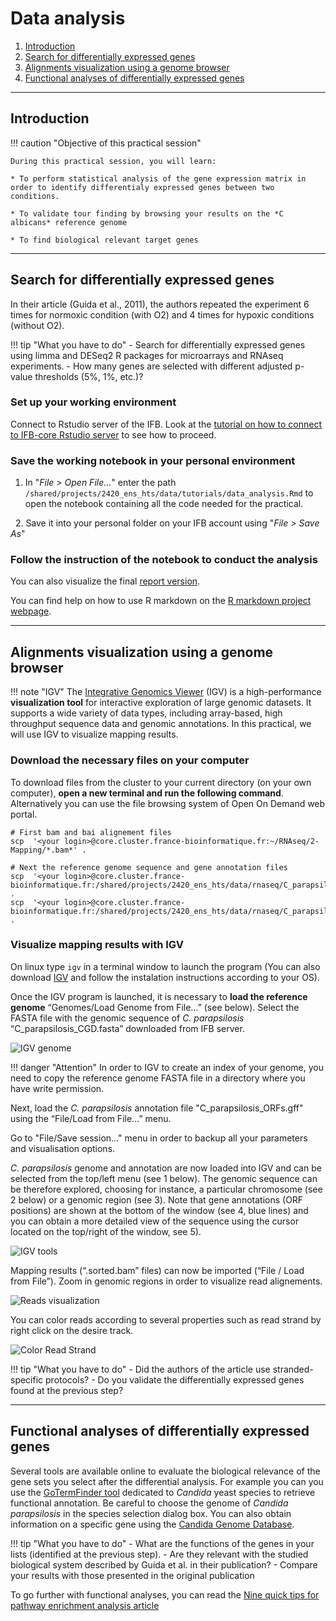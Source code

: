 # Data analysis

1. [Introduction](#introduction)
2. [Search for differentially expressed genes](#search-for-differentially-expressed-genes)
2. [Alignments visualization using a genome browser](#alignments-visualization-using-a-genome-browser)
3. [Functional analyses of differentially expressed genes](#functional-analyses-of-differentially-expressed-genes)


***

## Introduction

!!! caution "Objective of this practical session"

	During this practical session, you will learn:	

	* To perform statistical analysis of the gene expression matrix in order to identify differentialy expressed genes between two conditions.

	* To validate tour finding by browsing your results on the *C albicans* reference genome
	
	* To find biological relevant target genes


***

## Search for differentially expressed genes

In their article (Guida et al., 2011), the authors repeated the experiment 6 times for normoxic condition (with O2) and 4 times for hypoxic conditions (without O2). 

!!! tip "What you have to do"
	- Search for differentially expressed genes using limma and DESeq2 R packages for microarrays and RNAseq experiments.
	- How many genes are selected with different adjusted p-value thresholds (5%, 1%, etc.)?

### Set up your working environment

Connect to Rstudio server of the IFB. Look at the [tutorial on how to connect to IFB-core Rstudio server](../IFB_OpenOnDemand.md) to see how to proceed.

### Save the working notebook in your personal environment

1. In "*File > Open File...*" enter the path `/shared/projects/2420_ens_hts/data/tutorials/data_analysis.Rmd` to open the notebook containing all the code needed for the practical.

&nbsp;
2. Save it into your personal folder on your IFB account using "*File > Save As*"
   
### Follow the instruction of the notebook to conduct the analysis

You can also visualize the final [report version](data_analysis_report.html).

You can find help on how to use R markdown on the [R markdown project webpage](https://rmarkdown.rstudio.com/lesson-2.html).

***

## Alignments visualization using a genome browser

!!! note "IGV"
	The [Integrative Genomics Viewer](http://software.broadinstitute.org/software/igv/home) (IGV) is a high-performance **visualization tool** for interactive exploration of large genomic datasets. It supports a wide variety of data types, including array-based, high throughput sequence data and genomic annotations. In this practical, we will use IGV to visualize mapping results.

### Download the necessary files on your computer

To download files from the cluster to your current directory (on your own computer), **open a new terminal and run the following command**. Alternatively you can use the file browsing system of Open On Demand web portal.

```
# First bam and bai alignement files
scp  '<your login>@core.cluster.france-bioinformatique.fr:~/RNAseq/2-Mapping/*.bam*' .

# Next the reference genome sequence and gene annotation files
scp  '<your login>@core.cluster.france-bioinformatique.fr:/shared/projects/2420_ens_hts/data/rnaseq/C_parapsilosis_CGD.fasta' .
scp  '<your login>@core.cluster.france-bioinformatique.fr:/shared/projects/2420_ens_hts/data/rnaseq/C_parapsilosis_ORFs.gff' .
```

### Visualize mapping results with IGV

On linux type `igv` in a terminal window to launch the program (You can also download [IGV](http://software.broadinstitute.org/software/igv/download) and follow the instalation instructions according to your OS).

Once the IGV program is launched, it is necessary to **load the reference genome** “Genomes/Load Genome from File...” (see below). Select the FASTA file with the genomic sequence of *C. parapsilosis* “C_parapsilosis_CGD.fasta” downloaded from IFB server.

![IGV genome](./images/IGV_genome.png "IGV genome")

!!! danger "Attention"
	In order to IGV to create an index of your genome, you need to copy the reference genome FASTA file in a directory where you have write permission.
	
Next, load the *C. parapsilosis* annotation file "C_parapsilosis_ORFs.gff" using the “File/Load from File...” menu.

Go to "File/Save session…" menu in order to backup all your parameters and visualisation options.

*C. parapsilosis* genome and annotation are now loaded into IGV and can be selected from the top/left menu (see 1 below). The genomic sequence can be therefore explored, choosing for instance, a particular chromosome (see 2 below) or a genomic region (see 3). Note that gene annotations (ORF positions) are shown at the bottom of the window (see 4, blue lines) and you can obtain a more detailed view of the sequence using the cursor located on the top/right of the window, see 5).

![IGV tools](./images/IGV_tools.png "IGV tools")

Mapping results (“.sorted.bam” files) can now be imported (“File / Load from File”). Zoom in genomic regions in order to visualize read alignements.

![Reads visualization](./images/Reads_visualization.png "Reads visualization")

You can color reads according to several properties such as read strand by right click on the desire track.

![Color Read Strand](./images/ColorReadStrand.png "Color Read Strand")

!!! tip "What you have to do"
	- Did the authors of the article use stranded-specific protocols?
	- Do you validate the differentially expressed genes found at the previous step?

***

## Functional analyses of differentially expressed genes

Several tools are available online to evaluate the biological relevance of the gene sets you select after the differential analysis. For example you can you use the [GoTermFinder tool](<http://www.candidagenome.org/cgi-bin/GO/goTermFinder>) dedicated to *Candida* yeast species to retrieve functional annotation. Be careful to choose the genome of *Candida parapsilosis* in the species selection dialog box. You can also obtain information on a specific gene using the [Candida Genome Database](http://www.candidagenome.org/).

!!! tip "What you have to do"
	- What are the functions of the genes in your lists (identified at the previous step).
	- Are they relevant with the studied biological system described by Guida et al. in their publication?
	- Compare your results with those presented in the original publication

To go further with functional analyses, you can read the [Nine quick tips for pathway enrichment analysis article](https://journals.plos.org/ploscompbiol/article?id=10.1371/journal.pcbi.1010348)